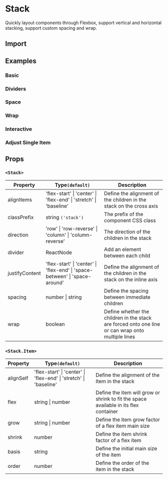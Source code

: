 # Stack

Quickly layout components through Flexbox, support vertical and horizontal stacking, support custom spacing and wrap.

## Import

<!--{include:<import-guide>}-->

## Examples

### Basic

 <!--{include:`basic.md`}-->

### Dividers

 <!--{include:`divider.md`}-->

### Space

 <!--{include:`space.md`}-->

### Wrap

 <!--{include:`wrap.md`}-->

### Interactive

 <!--{include:`interactive.md`}-->

### Adjust Single Item

 <!--{include:`adjust-single-item.md`}-->

## Props

### `<Stack>`

| Property       | Type`(default)`                                                                             | Description                                                                                       |
| -------------- | ------------------------------------------------------------------------------------------- | ------------------------------------------------------------------------------------------------- |
| alignItems     | 'flex-start' &#124; 'center' &#124; 'flex-end' &#124; 'stretch' &#124; 'baseline'           | Define the alignment of the children in the stack on the cross axis                               |
| classPrefix    | string `('stack')`                                                                          | The prefix of the component CSS class                                                             |
| direction      | 'row' &#124; 'row-reverse' &#124; 'column' &#124; 'column-reverse'                          | The direction of the children in the stack                                                        |
| divider        | ReactNode                                                                                   | Add an element between each child                                                                 |
| justifyContent | 'flex-start' &#124; 'center' &#124; 'flex-end' &#124; 'space-between' &#124; 'space-around' | Define the alignment of the children in the stack on the inline axis                              |
| spacing        | number &#124; string                                                                        | Define the spacing between immediate children                                                     |
| wrap           | boolean                                                                                     | Define whether the children in the stack are forced onto one line or can wrap onto multiple lines |

### `<Stack.Item>`

| Property  | Type`(default)`                                                                   | Description                                                                          |
| --------- | --------------------------------------------------------------------------------- | ------------------------------------------------------------------------------------ |
| alignSelf | 'flex-start' &#124; 'center' &#124; 'flex-end' &#124; 'stretch' &#124; 'baseline' | Define the alignment of the Item in the stack                                        |
| flex      | string &#124; number                                                              | Define the item will grow or shrink to fit the space available in its flex container |
| grow      | string &#124; number                                                              | Define the item grow factor of a flex item main size                                 |
| shrink    | number                                                                            | Define the item shrink factor of a flex item                                         |
| basis     | string                                                                            | Define the initial main size of the item                                             |
| order     | number                                                                            | Define the order of the item in the stack                                            |
